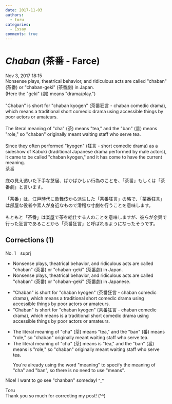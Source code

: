 ```yaml
---
date: 2017-11-03
authors:
  - toru
categories:
  - Essay
comments: true
---
```


# <strong><em>Chaban</strong></em> (茶番 - Farce)
<div class="date">Nov 3, 2017 18:15</div>
<div id="post"><div id="body_show_ori">
Nonsense plays, theatrical behavior, and ridiculous acts are called "chaban" (茶番) or "chaban-geki" (茶番劇) in Japan.<br/>(Here the "geki" (劇) means "drama/play.")<br/><br/>"Chaban" is short for "chaban kyogen" (茶番狂言 - chaban comedic drama), which means a traditional short comedic drama using accessible things by poor actors or amateurs.<br/><br/>The literal meaning of "cha" (茶) means "tea," and the "ban" (番) means "role," so "chaban" originally meant waiting staff who serve tea.<br/><br/>Since they often performed "kyogen" (狂言 - short comedic drama) as a sideshow of Kabuki (traditional Japanese drama performed by male actors), it came to be called "chaban kyogen," and it has come to have the current meaning.
</div></div>

<!-- more -->

<div id="post_ja"><div id="body_show_mo">
茶番<br/><br/>底の見え透いた下手な芝居、ばかばかしい行為のことを、「茶番」もしくは「茶番劇」と言います。<br/><br/>「茶番」は、江戸時代に歌舞伎から派生した「茶番狂言」の略で、「茶番狂言」は部屋な役者や素人が身近なもので滑稽な寸劇を行うことを意味します。<br/><br/>もともと「茶番」は楽屋で茶を給仕する人のことを意味しますが、彼らが余興で行った狂言であることから「茶番狂言」と呼ばれるようになったそうです。
</div></div>

## Corrections (1)
<div id="block"><div class="first_name"> No. 1　<span class="just_name">suprj</span></div><div id="block2">
<ul class="correction_field">
<li class="incorrect">Nonsense plays, theatrical behavior, and ridiculous acts are called "chaban" (茶番) or "chaban-geki" (茶番劇) in Japan.</li>
<li class="corrected correct">
Nonsense plays, theatrical behavior, and ridiculous acts are called "chaban" (茶番) or "chaban-geki" (茶番劇) in Japan<span class="f_red">ese.</span>
</li>
</ul>
<ul class="correction_field">
<li class="incorrect">"Chaban" is short for "chaban kyogen" (茶番狂言 - chaban comedic drama), which means a traditional short comedic drama using accessible things by poor actors or amateurs.</li>
<li class="corrected correct">
"Chaban" is short for "chaban kyogen" (茶番狂言 - chaban comedic drama), which <span class="sline">means</span> <span class="f_red">is</span> a traditional short comedic drama using accessible things by poor actors or amateurs.
</li>
</ul>
<ul class="correction_field">
<li class="incorrect">The literal meaning of "cha" (茶) means "tea," and the "ban" (番) means "role," so "chaban" originally meant waiting staff who serve tea.</li>
<li class="corrected correct">
The literal meaning of "cha" (茶) <span class="sline">means</span> <span class="f_red">is</span> "tea," and the "ban" (番) <span class="sline">means</span> <span class="f_red">is</span> "role," so "chaban" originally meant waiting staff who serve tea.
<p class="correction_comment">You're already using the word "meaning" to specify the meaning of "cha" and "ban", so there is no need to use "means".</p>
</li>
</ul>
<p class="comment_small">
 Nice! I want to go see "chanban" someday! ^_^
</p>

</div><div class="name"><span class="just_name">Toru</span><br>
Thank you so much for correcting my post! (^^)
</div>
</div>
